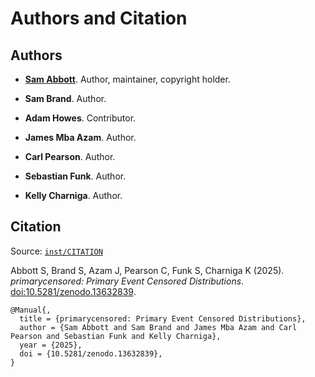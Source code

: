 # Authors and Citation

## Authors

- **[Sam Abbott](https://www.samabbott.co.uk/)**. Author, maintainer,
  copyright holder. [](https://orcid.org/0000-0001-8057-8037)

- **Sam Brand**. Author. [](https://orcid.org/0000-0003-0645-5367)

- **Adam Howes**. Contributor. [](https://orcid.org/0000-0003-2386-4031)

- **James Mba Azam**. Author. [](https://orcid.org/0000-0001-5782-7330)

- **Carl Pearson**. Author. [](https://orcid.org/0000-0003-0701-7860)

- **Sebastian Funk**. Author. [](https://orcid.org/0000-0002-2842-3406)

- **Kelly Charniga**. Author. [](https://orcid.org/0000-0002-7648-7041)

## Citation

Source:
[`inst/CITATION`](https://github.com/epinowcast/primarycensored/blob/main/inst/CITATION)

Abbott S, Brand S, Azam J, Pearson C, Funk S, Charniga K (2025).
*primarycensored: Primary Event Censored Distributions*.
[doi:10.5281/zenodo.13632839](https://doi.org/10.5281/zenodo.13632839).

    @Manual{,
      title = {primarycensored: Primary Event Censored Distributions},
      author = {Sam Abbott and Sam Brand and James Mba Azam and Carl Pearson and Sebastian Funk and Kelly Charniga},
      year = {2025},
      doi = {10.5281/zenodo.13632839},
    }
